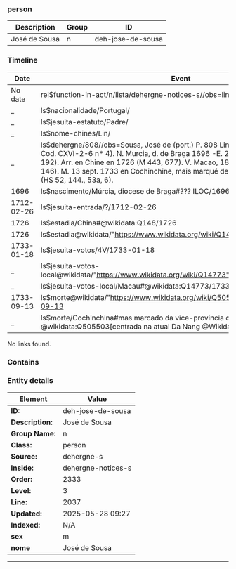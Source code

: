 ### person






| Description | Group | ID |
|-- | -- | -- |
| José de Sousa| n |deh-jose-de-sousa |



### Timeline

| Date       | Event                   |
|------------|-------------------------|
| No date| rel$function-in-act/n/lista/dehergne-notices-s//obs=line: 2037|
| _ | ls$nacionalidade/Portugal/|
| _ | ls$jesuita-estatuto/Padre/|
| _ | ls$nome-chines/Lin/|
| _ | ls$dehergne/808//obs=Sousa, José de (port.) P. 808 Lin (M 443, 677)., B. Evora Cod. CXVI-2-6 n* 4). N. Murcia, d. de Braga 1696 -E. 26 févr. 1712 (Lus. 47, 192). Arr. en Chine en 1726 (M 443, 677). V. Macao, 18 janv. 1733, pr. (Lus. 15, 146). M. 13 sept. 1733 en Cochinchine, mais marqué de la vice-province de Chine (HS 52, 144., 53a, 6).|
| 1696| ls$nascimento/Múrcia, diocese de Braga#??? ILOC/1696|
| 1712-02-26| ls$jesuita-entrada/?/1712-02-26|
| 1726| ls$estadia/China#@wikidata:Q148/1726|
| 1726| ls$estadia@wikidata/"https://www.wikidata.org/wiki/Q148"%China/1726|
| 1733-01-18| ls$jesuita-votos/4V/1733-01-18|
| _ | ls$jesuita-votos-local@wikidata/"https://www.wikidata.org/wiki/Q14773"%Macau/1733-01-18|
| _ | ls$jesuita-votos-local/Macau#@wikidata:Q14773/1733-01-18|
| 1733-09-13| ls$morte@wikidata/"https://www.wikidata.org/wiki/Q505503"%Cochinchina/1733-09-13|
| _ | ls$morte/Cochinchina#mas marcado da vice-província da China @wikidata:Q505503[centrada na atual Da Nang @Wikidata:Q25282]/1733-09-13|

No links found.




### Contains




### Entity details

| Element | Value |
|----|---|
| **ID:**    | deh-jose-de-sousa |
| **Description:** | José de Sousa |
| **Group Name:** | n |
| **Class:** | person |
| **Source:** | dehergne-s |
| **Inside:**| dehergne-notices-s |
| **Order:** | 2333 |
| **Level:** | 3 |
| **Line:**  | 2037 |
| **Updated:** | 2025-05-28 09:27 |
| **Indexed:** | N/A |
| **sex** | m|
| **nome** | José de Sousa|


---